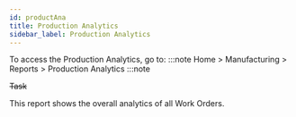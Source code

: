 ```yaml
---
id: productAna
title: Production Analytics
sidebar_label: Production Analytics
---
```


To access the Production Analytics, go to:
:::note
Home > Manufacturing > Reports > Production Analytics
:::note

~~Task~~

This report shows the overall analytics of all Work Orders.
